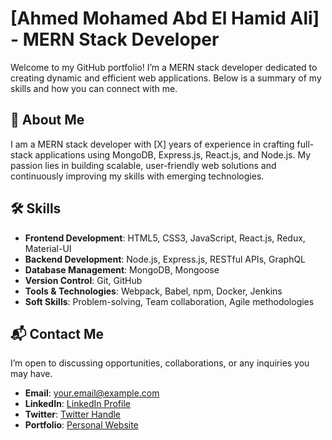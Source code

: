 # [Ahmed Mohamed Abd El Hamid Ali] - MERN Stack Developer

Welcome to my GitHub portfolio! I’m a MERN stack developer dedicated to creating dynamic and efficient web applications. Below is a summary of my skills and how you can connect with me.

## 📜 About Me

I am a MERN stack developer with [X] years of experience in crafting full-stack applications using MongoDB, Express.js, React.js, and Node.js. My passion lies in building scalable, user-friendly web solutions and continuously improving my skills with emerging technologies.

## 🛠️ Skills

- **Frontend Development**: HTML5, CSS3, JavaScript, React.js, Redux, Material-UI
- **Backend Development**: Node.js, Express.js, RESTful APIs, GraphQL
- **Database Management**: MongoDB, Mongoose
- **Version Control**: Git, GitHub
- **Tools & Technologies**: Webpack, Babel, npm, Docker, Jenkins
- **Soft Skills**: Problem-solving, Team collaboration, Agile methodologies

## 📬 Contact Me

I’m open to discussing opportunities, collaborations, or any inquiries you may have.

- **Email**: [your.email@example.com](mailto:albashengineerahmed@gmail.com)
- **LinkedIn**: [LinkedIn Profile](linkedin.com/in/ahmedmohamedabdelhamidali)
- **Twitter**: [Twitter Handle](https://x.com/AhmedMo32618361)
- **Portfolio**: [Personal Website](https://yourportfolio.com)
